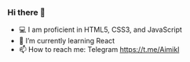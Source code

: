 ### Hi there 👋
- 💻 I am proficient in HTML5, CSS3, and JavaScript
- 🌱 I’m currently learning React
- 📫 How to reach me: Telegram https://t.me/Aimikl

